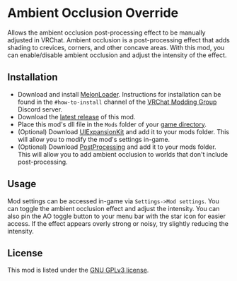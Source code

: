 # Ambient Occlusion Override
Allows the ambient occlusion post-processing effect to be manually adjusted in VRChat. Ambient occlusion is a post-processing effect that adds shading to crevices, corners, and other concave areas. With this mod, you can enable/disable ambient occlusion and adjust the intensity of the effect.

## Installation
* Download and install [MelonLoader](https://www.melonwiki.xyz). Instructions for installation can be found in the `#how-to-install` channel of the [VRChat Modding Group](https://discord.gg/2Wn3N2P) Discord server.
* Download the [latest release](https://github.com/Xerolide/Ambient-Occlusion-Override/releases/) of this mod.
* Place this mod's dll file in the `Mods` folder of your [game directory](https://support.steampowered.com/kb_article.php?ref=7418-YUBN-8129).
* (Optional) Download [UIExpansionKit](https://github.com/knah/VRCMods/releases/) and add it to your mods folder. This will allow you to modify the mod's settings in-game.
* (Optional) Download [PostProcessing](https://github.com/Arion-Kun/PostProcessing/releases) and add it to your mods folder. This will allow you to add ambient occlusion to worlds that don't include post-processing.

## Usage
Mod settings can be accessed in-game via `Settings->Mod settings`. You can toggle the ambient occlusion effect and adjust the intensity. You can also pin the AO toggle button to your menu bar with the star icon for easier access. If the effect appears overly strong or noisy, try slightly reducing the intensity. 

## License
This mod is listed under the [GNU GPLv3 license](https://github.com/Xerolide/Ambient-Occlusion-Override/blob/main/LICENSE).
